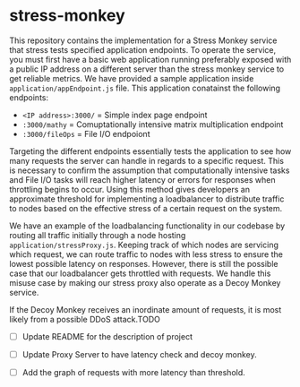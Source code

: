# stress-monkey

This repository contains the implementation for a Stress Monkey service that stress tests specified application endpoints. To operate the service, you must first have a basic web application running preferably exposed with a public IP address on a different server than the stress monkey service to get reliable metrics.  We have provided a sample application inside <code>application/appEndpoint.js</code> file. This application conatainst the following endpoints:
- <code>\<IP address\>:3000/</code> = Simple index page endpoint
- <code><IP address>:3000/mathy</code>  = Comuptationally intensive matrix multiplication endpoint
- <code><IP address>:3000/fileOps</code>  = File I/O endpoiont

Targeting the different endpoints essentially tests the application to see how many requests the server can handle in regards to a specific request. This is necessary to confirm the assumption that computationally intensive tasks and File I/O tasks will reach higher latency or errors for responses when throttling begins to occur. Using this method gives developers an approximate threshold for implementing a loadbalancer to distribute traffic to nodes based on the effective stress of a certain request on the system.

We have an example of the loadbalancing functionality in our codebase by routing all traffic initially through a node hosting  <code>application/stressProxy.js</code>. Keeping track of which nodes are servicing which request, we can route traffic to nodes with less stress to ensure the lowest possible latency on responses. However, there is still the possible case that our loadbalancer gets throttled with requests. We handle this misuse case by making our stress proxy also operate as a Decoy Monkey service.

If the Decoy Monkey receives an inordinate amount of requests, it is most likely from a possible DDoS attack.TODO


- [ ] Update README for the description of project
- [ ] Update Proxy Server to have latency check and decoy monkey.
- [ ] Add the graph of requests with more latency than threshold.

